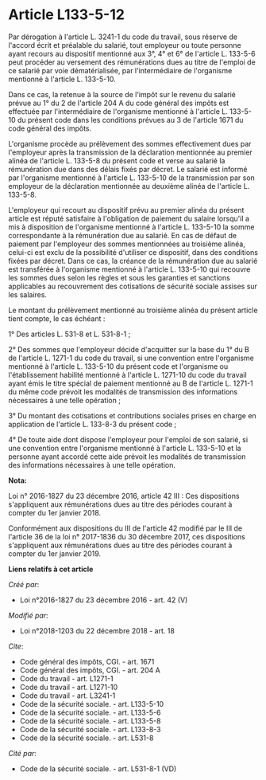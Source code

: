 # Article L133-5-12

Par dérogation à l'article L. 3241-1 du code du travail, sous réserve de l'accord écrit et préalable du salarié, tout
employeur ou toute personne ayant recours au dispositif mentionné aux 3°, 4° et 6° de l'article L. 133-5-6 peut procéder au
versement des rémunérations dues au titre de l'emploi de ce salarié par voie dématérialisée, par l'intermédiaire de
l'organisme mentionné à l'article L. 133-5-10.

Dans ce cas, la retenue à la source de l'impôt sur le revenu du salarié prévue au 1° du 2 de l'article 204 A du code général
des impôts est effectuée par l'intermédiaire de l'organisme mentionné à l'article L. 133-5-10 du présent code dans les
conditions prévues au 3 de l'article 1671 du code général des impôts.

L'organisme procède au prélèvement des sommes effectivement dues par l'employeur après la transmission de la déclaration
mentionnée au premier alinéa de l'article L. 133-5-8 du présent code et verse au salarié la rémunération due dans des délais
fixés par décret. Le salarié est informé par l'organisme mentionné à l'article L. 133-5-10 de la transmission par son
employeur de la déclaration mentionnée au deuxième alinéa de l'article L. 133-5-8.

L'employeur qui recourt au dispositif prévu au premier alinéa du présent article est réputé satisfaire à l'obligation de
paiement du salaire lorsqu'il a mis à disposition de l'organisme mentionné à l'article L. 133-5-10 la somme correspondante à
la rémunération due au salarié. En cas de défaut de paiement par l'employeur des sommes mentionnées au troisième alinéa,
celui-ci est exclu de la possibilité d'utiliser ce dispositif, dans des conditions fixées par décret. Dans ce cas, la créance
de la rémunération due au salarié est transférée à l'organisme mentionné à l'article L. 133-5-10 qui recouvre les sommes dues
selon les règles et sous les garanties et sanctions applicables au recouvrement des cotisations de sécurité sociale assises
sur les salaires.

Le montant du prélèvement mentionné au troisième alinéa du présent article tient compte, le cas échéant :

1° Des articles L. 531-8 et L. 531-8-1 ;

2° Des sommes que l'employeur décide d'acquitter sur la base du 1° du B de l'article L. 1271-1 du code du travail, si une
convention entre l'organisme mentionné à l'article L. 133-5-10 du présent code et l'organisme ou l'établissement habilité
mentionné à l'article L. 1271-10 du code du travail ayant émis le titre spécial de paiement mentionné au B de l'article L.
1271-1 du même code prévoit les modalités de transmission des informations nécessaires à une telle opération ;

3° Du montant des cotisations et contributions sociales prises en charge en application de l'article L. 133-8-3 du présent
code ;

4° De toute aide dont dispose l'employeur pour l'emploi de son salarié, si une convention entre l'organisme mentionné à
l'article L. 133-5-10 et la personne ayant accordé cette aide prévoit les modalités de transmission des informations
nécessaires à une telle opération.

**Nota:**

Loi n° 2016-1827 du 23 décembre 2016, article 42 III : Ces dispositions s'appliquent aux rémunérations dues au titre des
périodes courant à compter du 1er janvier 2018.

Conformément aux dispositions du III de l'article 42 modifié par le III de l'article 36 de la loi n° 2017-1836 du 30 décembre
2017, ces dispositions s'appliquent aux rémunérations dues au titre des périodes courant à compter du 1er janvier 2019.

**Liens relatifs à cet article**

_Créé par_:

  - Loi n°2016-1827 du 23 décembre 2016 - art. 42 (V)

_Modifié par_:

  - Loi n°2018-1203 du 22 décembre 2018 - art. 18

_Cite_:

  - Code général des impôts, CGI. - art. 1671
  - Code général des impôts, CGI. - art. 204 A
  - Code du travail - art. L1271-1
  - Code du travail - art. L1271-10
  - Code du travail - art. L3241-1
  - Code de la sécurité sociale. - art. L133-5-10
  - Code de la sécurité sociale. - art. L133-5-6
  - Code de la sécurité sociale. - art. L133-5-8
  - Code de la sécurité sociale. - art. L133-8-3
  - Code de la sécurité sociale. - art. L531-8

_Cité par_:

  - Code de la sécurité sociale. - art. L531-8-1 (VD)
